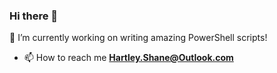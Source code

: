 ### Hi there 👋

🔭 I’m currently working on writing amazing PowerShell scripts!


- 📫 How to reach me **Hartley.Shane@Outlook.com**

